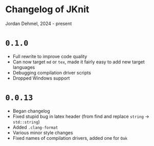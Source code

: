 # Changelog of JKnit
Jordan Dehmel, 2024 - present

# `0.1.0`
- Full rewrite to improve code quality
- Can now target `md` or `tex`, made it fairly easy to add new
    target languages
- Debugging compilation driver scripts
- Dropped Windows support

# `0.0.13`
- Began changelog
- Fixed stupid bug in latex header (from find and replace
    `string` -> `std::string`)
- Added `.clang-format`
- Various minor style changes
- Fixed names of compilation drivers, added one for `Oak`
